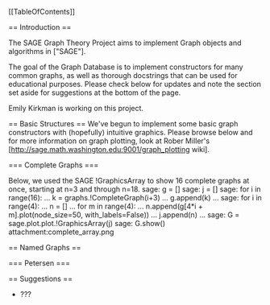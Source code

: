 [[TableOfContents]]

==  Introduction ==

The SAGE Graph Theory Project aims to implement Graph objects and algorithms in ["SAGE"].

The goal of the Graph Database is to implement constructors for many common graphs, as well as thorough docstrings that can be used for educational purposes.  Please check below for updates and note the section set aside for suggestions at the bottom of the page.

Emily Kirkman is working on this project.

== Basic Structures ==
We've begun to implement some basic graph constructors with (hopefully) intuitive graphics.  Please browse below and for more information on graph plotting, look at Rober Miller's [http://sage.math.washington.edu:9001/graph_plotting wiki].

=== Complete Graphs ===

Below, we used the SAGE !GraphicsArray to show 16 complete graphs at once, starting at n=3 and through n=18.
    sage: g = []
    sage: j = []
    sage: for i in range(16):
    ...    k = graphs.!CompleteGraph(i+3)
    ...    g.append(k)
    ...
    sage: for i in range(4):
    ...    n = []
    ...    for m in range(4):
    ...        n.append(g[4*i + m].plot(node_size=50, with_labels=False))
    ...    j.append(n)
    ...
    sage: G = sage.plot.plot.!GraphicsArray(j)
    sage: G.show()
attachment:complete_array.png

== Named Graphs ==

=== Petersen ===

== Suggestions ==
 * ???
